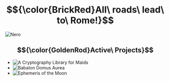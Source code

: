 # $${\color{BrickRed}All\ roads\ lead\ to\ Rome!}$$
![Nero](https://i.pinimg.com/originals/0e/55/f9/0e55f9e4870b60e2528bbc8dd1abc2a3.gif)

## $${\color{GoldenRod}Active\ Projects}$$
- ![A Cryptography Library for Maids](https://github.com/reshsix/libmaid)
- ![Babalon Domus Aurea](https://github.com/reshsix/libdomus)
- ![Ephemeris of the Moon](https://github.com/reshsix/libmona)

